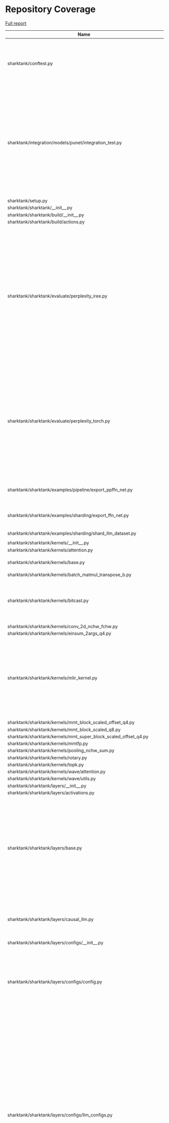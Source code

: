 # Repository Coverage

[Full report](https://htmlpreview.github.io/?https://github.com/dezhiAmd/shark-ai/blob/python-coverage-comment-action-data/htmlcov/index.html)

| Name                                                                          |    Stmts |     Miss |   Cover |   Missing |
|------------------------------------------------------------------------------ | -------: | -------: | ------: | --------: |
| sharktank/conftest.py                                                         |      136 |       10 |     93% |348, 353, 360, 367, 435, 453, 458-461, 470 |
| sharktank/integration/models/punet/integration\_test.py                       |       94 |       57 |     39% |15-16, 21-31, 52-62, 70-80, 90-101, 110-121, 131-143, 150, 155-167, 174, 185-192, 210-220, 242-255 |
| sharktank/setup.py                                                            |       18 |       18 |      0% |      7-34 |
| sharktank/sharktank/\_\_init\_\_.py                                           |        4 |        1 |     75% |        15 |
| sharktank/sharktank/build/\_\_init\_\_.py                                     |        1 |        1 |      0% |         7 |
| sharktank/sharktank/build/actions.py                                          |       45 |       45 |      0% |     7-109 |
| sharktank/sharktank/evaluate/perplexity\_iree.py                              |      263 |      219 |     17% |70-91, 94-106, 110-125, 130-152, 161-188, 196-233, 243-268, 274-319, 324-373, 377-425, 432-480, 493-549, 556-605, 609 |
| sharktank/sharktank/evaluate/perplexity\_torch.py                             |      197 |      158 |     20% |54-57, 60-72, 76-91, 96-118, 137-163, 167-184, 189-253, 267-306, 320-376, 401-426, 430-470, 474 |
| sharktank/sharktank/examples/pipeline/export\_ppffn\_net.py                   |       83 |        5 |     94% |95, 149, 155, 179, 186 |
| sharktank/sharktank/examples/sharding/export\_ffn\_net.py                     |       59 |       13 |     78% |51-63, 82, 88, 113, 120 |
| sharktank/sharktank/examples/sharding/shard\_llm\_dataset.py                  |       23 |        3 |     87% |33, 36, 51 |
| sharktank/sharktank/kernels/\_\_init\_\_.py                                   |       13 |        0 |    100% |           |
| sharktank/sharktank/kernels/attention.py                                      |       22 |        2 |     91% |     40-75 |
| sharktank/sharktank/kernels/base.py                                           |       52 |        5 |     90% |136, 155-160 |
| sharktank/sharktank/kernels/batch\_matmul\_transpose\_b.py                    |       49 |        0 |    100% |           |
| sharktank/sharktank/kernels/bitcast.py                                        |       63 |       40 |     37% |58-69, 75-88, 97-108, 114-127, 136-139 |
| sharktank/sharktank/kernels/conv\_2d\_nchw\_fchw.py                           |       64 |        0 |    100% |           |
| sharktank/sharktank/kernels/einsum\_2args\_q4.py                              |      122 |        2 |     98% |   69, 179 |
| sharktank/sharktank/kernels/mlir\_kernel.py                                   |      204 |       18 |     91% |40, 43, 47, 112, 123, 129, 131, 220, 262, 269, 277, 321, 329, 369-374, 382 |
| sharktank/sharktank/kernels/mmt\_block\_scaled\_offset\_q4.py                 |       50 |        3 |     94% |     94-96 |
| sharktank/sharktank/kernels/mmt\_block\_scaled\_q8.py                         |       38 |        0 |    100% |           |
| sharktank/sharktank/kernels/mmt\_super\_block\_scaled\_offset\_q4.py          |       59 |        0 |    100% |           |
| sharktank/sharktank/kernels/mmtfp.py                                          |       41 |        2 |     95% |     68-69 |
| sharktank/sharktank/kernels/pooling\_nchw\_sum.py                             |       38 |        0 |    100% |           |
| sharktank/sharktank/kernels/rotary.py                                         |       31 |        0 |    100% |           |
| sharktank/sharktank/kernels/topk.py                                           |       30 |        0 |    100% |           |
| sharktank/sharktank/kernels/wave/attention.py                                 |       48 |        0 |    100% |           |
| sharktank/sharktank/kernels/wave/utils.py                                     |        9 |        0 |    100% |           |
| sharktank/sharktank/layers/\_\_init\_\_.py                                    |       16 |        0 |    100% |           |
| sharktank/sharktank/layers/activations.py                                     |        3 |        0 |    100% |           |
| sharktank/sharktank/layers/base.py                                            |      177 |       27 |     85% |131, 206-209, 224, 242, 259-260, 269, 298, 366-374, 385-398, 400, 404-407, 411, 417, 424 |
| sharktank/sharktank/layers/causal\_llm.py                                     |       69 |       16 |     77% |53, 57-62, 132, 152-163, 191-198 |
| sharktank/sharktank/layers/configs/\_\_init\_\_.py                            |        2 |        0 |    100% |           |
| sharktank/sharktank/layers/configs/config.py                                  |      172 |       16 |     91% |17, 139, 196, 205-211, 219, 234, 248-254, 267, 269, 289, 313 |
| sharktank/sharktank/layers/configs/llm\_configs.py                            |      384 |       73 |     81% |28-29, 198, 202, 206, 218, 221-224, 249-259, 267-270, 276-279, 283-288, 296, 299-300, 311-312, 405-414, 419, 501, 507-515, 524-536, 575, 597, 621-625, 661-664, 668-672 |
| sharktank/sharktank/layers/conv.py                                            |      100 |       61 |     39% |48, 58, 61, 63, 80, 95-110, 113-143, 157-172, 175-205 |
| sharktank/sharktank/layers/ffn\_block.py                                      |       26 |        0 |    100% |           |
| sharktank/sharktank/layers/ffn\_moe\_block.py                                 |       83 |       25 |     70% |65-73, 203-237, 243-246, 253-259 |
| sharktank/sharktank/layers/latent\_attention\_block.py                        |       55 |        4 |     93% |42, 62, 85-86 |
| sharktank/sharktank/layers/linear.py                                          |       42 |        4 |     90% |56, 67, 75, 83 |
| sharktank/sharktank/layers/mixture\_of\_experts\_block.py                     |       71 |        5 |     93% |48, 52, 60, 105-109 |
| sharktank/sharktank/layers/mmdit.py                                           |      102 |        0 |    100% |           |
| sharktank/sharktank/layers/modulation.py                                      |       21 |        0 |    100% |           |
| sharktank/sharktank/layers/norm.py                                            |       37 |        5 |     86% |77-79, 82, 85 |
| sharktank/sharktank/layers/paged\_attention.py                                |      490 |       22 |     96% |136, 143-149, 210, 777, 1145, 1155-1156, 1163, 1166, 1170, 1172, 1174, 1193, 1199-1204, 1209-1215, 1219 |
| sharktank/sharktank/layers/paged\_llama\_attention\_block.py                  |      122 |       20 |     84% |107, 116, 120-121, 134, 171, 173, 175, 230-231, 236-251, 255-259 |
| sharktank/sharktank/layers/rotary\_embedding.py                               |      148 |       10 |     93% |180-193, 211-212, 255 |
| sharktank/sharktank/layers/rotary\_embedding\_hf.py                           |       54 |        0 |    100% |           |
| sharktank/sharktank/layers/testing.py                                         |       44 |        1 |     98% |       302 |
| sharktank/sharktank/layers/token\_embedding.py                                |       12 |        0 |    100% |           |
| sharktank/sharktank/models/\_\_init\_\_.py                                    |        7 |        0 |    100% |           |
| sharktank/sharktank/models/clip/\_\_init\_\_.py                               |        2 |        0 |    100% |           |
| sharktank/sharktank/models/clip/clip.py                                       |      206 |       31 |     85% |80, 123, 131, 143, 159-162, 171, 249, 326, 337, 340, 343, 397, 412, 439, 454, 487, 490, 493, 544-557, 568-570 |
| sharktank/sharktank/models/clip/export.py                                     |       27 |       10 |     63% |40-43, 51-59 |
| sharktank/sharktank/models/clip/export\_toy\_text\_model\_iree\_test\_data.py |       11 |        1 |     91% |        29 |
| sharktank/sharktank/models/clip/testing.py                                    |       67 |        4 |     94% |   175-179 |
| sharktank/sharktank/models/deepseek/testing.py                                |       22 |        0 |    100% |           |
| sharktank/sharktank/models/deepseek/toy\_deepseek.py                          |       33 |        9 |     73% | 82-92, 96 |
| sharktank/sharktank/models/dummy/\_\_init\_\_.py                              |        1 |        0 |    100% |           |
| sharktank/sharktank/models/dummy/dummy.py                                     |       39 |        0 |    100% |           |
| sharktank/sharktank/models/flux/\_\_init\_\_.py                               |        1 |        0 |    100% |           |
| sharktank/sharktank/models/flux/compile.py                                    |        1 |        0 |    100% |           |
| sharktank/sharktank/models/flux/export.py                                     |       55 |       24 |     56% |35-36, 56, 80, 95-98, 104-127 |
| sharktank/sharktank/models/flux/export\_flux\_transformer\_mlir.py            |       13 |       13 |      0% |      7-38 |
| sharktank/sharktank/models/flux/flux.py                                       |      233 |       29 |     88% |82-91, 117-121, 129, 135, 137, 142, 147, 152, 218, 222, 235, 242, 268-279, 288, 407 |
| sharktank/sharktank/models/flux/testing.py                                    |       54 |       10 |     81% |31, 154, 209-227 |
| sharktank/sharktank/models/grok/testing.py                                    |       22 |        0 |    100% |           |
| sharktank/sharktank/models/grok/toy\_grok.py                                  |       31 |        6 |     81% | 66-71, 75 |
| sharktank/sharktank/models/llama4/testing.py                                  |       42 |       24 |     43% |15-29, 59-101, 107-121 |
| sharktank/sharktank/models/llama/testing.py                                   |       35 |        8 |     77% |97-120, 130, 144 |
| sharktank/sharktank/models/llama/toy\_llama.py                                |       28 |        6 |     79% | 65-71, 75 |
| sharktank/sharktank/models/llm/\_\_init\_\_.py                                |        1 |        0 |    100% |           |
| sharktank/sharktank/models/llm/llm.py                                         |      136 |        9 |     93% |174, 192, 215, 275, 300, 303, 333, 412-413 |
| sharktank/sharktank/models/llm/testing.py                                     |       13 |       13 |      0% |      1-32 |
| sharktank/sharktank/models/punet/config.py                                    |       84 |       34 |     60% |70-82, 87-91, 98-122, 126-130 |
| sharktank/sharktank/models/punet/layers.py                                    |      324 |      191 |     41% |135-180, 195-226, 258, 280-285, 303-330, 341-355, 366-388, 393-397, 400-410, 418-444, 452-499, 513-519, 524-529, 616-624, 627-631, 654-659, 668-695, 720-725, 728, 738-739, 742-744 |
| sharktank/sharktank/models/punet/sharding.py                                  |       31 |        0 |    100% |           |
| sharktank/sharktank/models/punet/testing.py                                   |       65 |        0 |    100% |           |
| sharktank/sharktank/models/punet/tools/sample\_data.py                        |       26 |       21 |     19% |15-20, 33-46, 50-53 |
| sharktank/sharktank/models/t5/\_\_init\_\_.py                                 |        2 |        0 |    100% |           |
| sharktank/sharktank/models/t5/export.py                                       |       58 |       31 |     47% |37-41, 51-67, 92-100, 112-143 |
| sharktank/sharktank/models/t5/t5.py                                           |      344 |      103 |     70% |126, 160, 189, 236-240, 266-269, 272-284, 313, 326, 334-336, 347, 360, 436-448, 464-480, 517, 557-571, 591-597, 605-642, 649-655, 662, 710, 713, 719-753, 780, 787, 793, 801, 840-842, 850-861, 894-895, 901-905, 911, 926-927, 949-959, 985, 1013, 1018, 1023-1025, 1031, 1034 |
| sharktank/sharktank/models/t5/testing.py                                      |       22 |        0 |    100% |           |
| sharktank/sharktank/models/vae/config.py                                      |       39 |       13 |     67% |44-48, 54-62 |
| sharktank/sharktank/models/vae/layers.py                                      |       97 |        6 |     94% |48, 101, 103, 205, 231, 235 |
| sharktank/sharktank/models/vae/model.py                                       |       67 |        7 |     90% |24-25, 33, 63, 94, 108, 116 |
| sharktank/sharktank/models/vae/testing.py                                     |       14 |        0 |    100% |           |
| sharktank/sharktank/models/vae/tools/diffuser\_ref.py                         |       50 |       13 |     74% |39-60, 87, 104 |
| sharktank/sharktank/models/vae/tools/run\_vae.py                              |       75 |       47 |     37% |64-158, 162 |
| sharktank/sharktank/models/vae/tools/sample\_data.py                          |       14 |        5 |     64% |27-29, 39-40 |
| sharktank/sharktank/ops/\_\_init\_\_.py                                       |       11 |        0 |    100% |           |
| sharktank/sharktank/ops/\_registry.py                                         |      144 |       12 |     92% |108, 113, 160-167, 229-232, 243, 278, 297 |
| sharktank/sharktank/ops/attention\_impls.py                                   |       48 |       29 |     40% |32-38, 42-53, 58-79, 86, 97 |
| sharktank/sharktank/ops/custom\_impls.py                                      |       68 |       15 |     78% |56-60, 78, 94, 112, 116-119, 142, 144, 146 |
| sharktank/sharktank/ops/default\_impls.py                                     |      469 |       97 |     79% |112, 114, 146, 148, 150, 183, 185, 187, 250-253, 285, 287, 301-302, 317-324, 338-345, 359, 364-382, 396, 406, 562, 581, 592-594, 633, 683, 710-721, 731, 736, 741, 747, 779-786, 792, 881, 885, 926-943, 948, 953 |
| sharktank/sharktank/ops/qconv\_impls.py                                       |      123 |       31 |     75% |47, 53, 67-71, 88, 94, 109, 137-142, 168-177, 229, 252, 270-285, 298, 303, 310 |
| sharktank/sharktank/ops/qlinear\_impls.py                                     |       91 |       16 |     82% |40, 65, 84, 88, 102-105, 116-117, 143-144, 162, 165, 188-190, 209 |
| sharktank/sharktank/ops/shape.py                                              |       23 |        1 |     96% |        76 |
| sharktank/sharktank/ops/sharded\_impls.py                                     |      824 |       61 |     93% |220, 442, 484-486, 493, 501, 516, 541, 552-553, 560-561, 631-640, 690-698, 791, 838, 860, 873, 919, 932, 935, 940, 943, 1002-1004, 1064, 1081, 1090, 1099, 1126, 1140, 1150, 1174, 1201, 1203, 1213, 1215, 1280, 1436, 1645, 1652, 1771-1772, 1796, 1859, 1872, 1882, 1886, 1926-1927, 1932-1933 |
| sharktank/sharktank/ops/signatures.py                                         |      724 |      146 |     80% |101, 114, 120, 131, 142, 159, 164, 176, 195, 228, 247, 265, 280, 299, 317, 332, 350, 363, 369, 385, 398, 414, 428, 442-455, 467, 483-489, 495, 508, 523, 528-534, 540, 553, 559, 575, 616, 638, 646, 665, 673, 690, 698, 715, 721, 734, 748, 776, 789, 814, 840, 858, 864, 880, 897, 918, 937, 945, 956, 968, 986, 994, 1001-1007, 1013, 1026, 1034, 1052, 1058, 1071, 1081, 1102, 1115, 1133, 1137, 1146, 1157, 1171, 1182, 1193, 1215, 1223, 1239, 1255, 1274, 1284, 1301, 1310, 1321, 1327, 1340, 1351, 1364, 1370, 1381, 1389, 1405, 1413, 1429, 1435, 1446, 1471, 1483, 1489, 1502, 1508, 1521, 1527, 1540, 1546, 1559, 1565, 1576, 1582, 1595, 1601, 1614, 1626, 1644, 1658, 1697, 1703, 1716, 1722, 1733, 1739, 1750, 1764, 1791 |
| sharktank/sharktank/ops/utils.py                                              |       47 |        1 |     98% |        53 |
| sharktank/sharktank/pipelines/flux/\_\_init\_\_.py                            |        2 |        0 |    100% |           |
| sharktank/sharktank/pipelines/flux/flux\_pipeline.py                          |      137 |      109 |     20% |39-92, 120-132, 154-187, 209-227, 237, 243-245, 268-276, 294-316, 319, 338-367, 372-473, 477 |
| sharktank/sharktank/tools/import\_hf\_dataset.py                              |       16 |       10 |     38% | 33-54, 60 |
| sharktank/sharktank/tools/sharktank.py                                        |       37 |        3 |     92% |60, 65, 83 |
| sharktank/sharktank/transforms/dataset/\_\_init\_\_.py                        |        2 |        0 |    100% |           |
| sharktank/sharktank/transforms/dataset/dataset.py                             |        7 |        1 |     86% |        23 |
| sharktank/sharktank/transforms/dataset/sharding.py                            |       38 |       28 |     26% |32-34, 37-49, 54-68, 71 |
| sharktank/sharktank/types/\_\_init\_\_.py                                     |        5 |        0 |    100% |           |
| sharktank/sharktank/types/gguf\_interop/\_\_init\_\_.py                       |        2 |        0 |    100% |           |
| sharktank/sharktank/types/gguf\_interop/base.py                               |       70 |       50 |     29% |42-44, 48-61, 65-81, 99-104, 115-138, 142-163, 167-168 |
| sharktank/sharktank/types/gguf\_interop/layouts.py                            |      104 |       68 |     35% |47-49, 53-60, 64, 67, 107-110, 118-144, 157, 160, 170-217, 226-227, 230, 234, 237, 246-247, 250, 254, 257, 282-283, 287-300, 304, 307 |
| sharktank/sharktank/types/layout\_utils.py                                    |      117 |       14 |     88% |90, 125, 127, 131-132, 136-137, 206-209, 252, 261, 265-266 |
| sharktank/sharktank/types/layouts.py                                          |      278 |       51 |     82% |113, 156-157, 162-163, 168-169, 194-201, 285, 288-300, 339, 393, 469, 477, 485, 493, 506, 519, 527, 539, 542, 545-553, 556-566, 650, 655, 659, 684, 689 |
| sharktank/sharktank/types/ocp\_floats.py                                      |       76 |       19 |     75% |87-112, 157, 232 |
| sharktank/sharktank/types/pipelining.py                                       |       35 |        0 |    100% |           |
| sharktank/sharktank/types/quantizers.py                                       |      263 |       48 |     82% |72-80, 91, 145, 237, 268-269, 272-273, 289-295, 306, 326-327, 338, 416-417, 426, 441, 447, 478, 480, 490, 502, 544, 548, 552, 577, 595, 602, 632-633, 637, 649-659 |
| sharktank/sharktank/types/sharding.py                                         |      158 |        8 |     95% |18, 34, 100, 137-148, 321 |
| sharktank/sharktank/types/tensors.py                                          |      808 |      132 |     84% |71-76, 86, 92, 102, 112, 149-155, 175-176, 181, 210, 218, 239, 244, 249, 271, 275, 289, 300, 311, 332-333, 339, 346, 375, 379, 387-388, 399-401, 415-417, 441-443, 451-452, 482, 487-489, 494-496, 499-501, 504-506, 593-595, 599, 601, 641, 653, 685-686, 691, 725, 729, 731, 755, 765, 774, 828-829, 852-853, 858-859, 955, 963, 1034, 1054-1057, 1087-1088, 1106, 1108, 1110, 1115-1117, 1122, 1245, 1258, 1260-1265, 1267, 1269, 1280, 1283, 1285, 1295, 1298, 1327, 1386-1388, 1393, 1401, 1416-1419, 1445-1446, 1459, 1474, 1476, 1478, 1547, 1558-1559, 1567-1568, 1576-1577, 1583-1586, 1612-1613, 1735-1736, 1756, 1760-1761 |
| sharktank/sharktank/types/theta.py                                            |      310 |       45 |     85% |69, 77, 106, 110, 137-147, 167, 179-180, 209-210, 216, 231, 341-345, 405, 453-454, 477-478, 493-494, 514-515, 529-530, 547-548, 590-592, 596, 634-636, 641 |
| sharktank/sharktank/utils/\_\_init\_\_.py                                     |        1 |        0 |    100% |           |
| sharktank/sharktank/utils/azure.py                                            |       58 |       58 |      0% |     7-121 |
| sharktank/sharktank/utils/cli.py                                              |      106 |       63 |     41% |35-39, 72-168, 178, 188-200, 211-243, 258-279, 290, 303-306, 316, 329-341, 358-359, 361, 375, 380, 389-407 |
| sharktank/sharktank/utils/create\_cache.py                                    |        7 |        1 |     86% |        12 |
| sharktank/sharktank/utils/debugging.py                                        |       91 |       29 |     68% |46-63, 67-74, 81-83, 127, 138 |
| sharktank/sharktank/utils/evaluate.py                                         |       63 |       33 |     48% |32-51, 55, 69-88, 126-145 |
| sharktank/sharktank/utils/export.py                                           |       70 |        2 |     97% |  179, 212 |
| sharktank/sharktank/utils/export\_artifacts.py                                |      172 |      119 |     31% |22, 39-47, 61, 68, 75, 82, 89, 121-153, 207-226, 244-251, 255-273, 285-301, 325-360, 384-420, 444-457, 483-509, 531-533 |
| sharktank/sharktank/utils/hf.py                                               |       35 |       24 |     31% |26-54, 64-78 |
| sharktank/sharktank/utils/hf\_datasets.py                                     |       75 |       22 |     71% |37-55, 65, 73, 82-83, 88, 478-496, 500 |
| sharktank/sharktank/utils/io.py                                               |       39 |        9 |     77% |65-72, 83-86 |
| sharktank/sharktank/utils/iree.py                                             |      267 |       65 |     76% |35, 81-83, 86-112, 153-156, 233, 240, 254, 258, 262, 268-275, 279, 281, 287, 293, 331, 499, 603-624, 639-646, 658-666, 689 |
| sharktank/sharktank/utils/load\_llm.py                                        |      185 |       86 |     54% |47-59, 96, 139, 144, 147-156, 164, 166, 171-181, 191-208, 257-262, 286-401 |
| sharktank/sharktank/utils/logging.py                                          |        6 |        1 |     83% |        17 |
| sharktank/sharktank/utils/math.py                                             |       12 |        0 |    100% |           |
| sharktank/sharktank/utils/misc.py                                             |       27 |        1 |     96% |        64 |
| sharktank/sharktank/utils/patching.py                                         |       97 |       45 |     54% |16, 56, 60, 75-78, 87-93, 98, 108-133, 141-154, 157-168, 197, 231, 233, 238 |
| sharktank/sharktank/utils/random.py                                           |        8 |        0 |    100% |           |
| sharktank/sharktank/utils/testing.py                                          |      292 |      161 |     45% |141-215, 238-244, 255, 268-278, 291-315, 321-342, 358-367, 372-385, 389-393, 432-516, 542, 555-573, 620, 665, 670, 680, 737-740, 746-753, 761-765 |
| sharktank/sharktank/utils/tokenizer.py                                        |       59 |       40 |     32% |34-38, 42-46, 50, 54, 59-62, 65-68, 72, 76-77, 81-103, 107-112 |
| sharktank/sharktank/utils/tree.py                                             |       47 |        2 |     96% |   51, 150 |
| sharktank/tests/evaluate/perplexity\_iree\_test.py                            |      124 |       83 |     33% |37-43, 51-65, 68-78, 88-93, 98-104, 109-115, 120-134, 139-145, 151-157, 168-174, 180-186, 191-196, 207-213, 218-224, 228 |
| sharktank/tests/evaluate/perplexity\_torch\_test.py                           |       70 |       46 |     34% |32-37, 40-50, 53-69, 74-79, 84-90, 95-100, 105-112, 117-123, 127 |
| sharktank/tests/examples/main\_test.py                                        |       24 |        1 |     96% |        45 |
| sharktank/tests/export\_ir/export\_test.py                                    |       38 |        0 |    100% |           |
| sharktank/tests/kernels/attention\_template\_test.py                          |       72 |        2 |     97% |  113, 130 |
| sharktank/tests/kernels/attention\_wave\_test.py                              |       23 |        2 |     91% |    25, 59 |
| sharktank/tests/kernels/batch\_matmul\_transpose\_b\_test.py                  |       85 |        6 |     93% |110-113, 126, 153 |
| sharktank/tests/kernels/conv\_2d\_nchw\_fchw\_test.py                         |       42 |        2 |     95% |    63, 91 |
| sharktank/tests/kernels/einsum\_q4\_test.py                                   |       69 |        3 |     96% |94, 120, 141 |
| sharktank/tests/kernels/mlir\_kernel\_test.py                                 |       21 |        0 |    100% |           |
| sharktank/tests/kernels/mmt\_block\_scaled\_offset\_q4\_test.py               |       46 |        3 |     93% |49, 79, 100 |
| sharktank/tests/kernels/mmt\_block\_scaled\_q8\_test.py                       |       43 |        3 |     93% |46, 74, 94 |
| sharktank/tests/kernels/mmt\_super\_block\_scaled\_offset\_q4\_test.py        |       71 |       20 |     72% |39-64, 97, 156, 174 |
| sharktank/tests/kernels/mmtfp\_test.py                                        |       60 |        4 |     93% |57, 81, 99, 125 |
| sharktank/tests/kernels/pooling\_nchw\_sum\_test.py                           |       42 |        2 |     95% |    58, 78 |
| sharktank/tests/kernels/rotary\_test.py                                       |       18 |        0 |    100% |           |
| sharktank/tests/kernels/topk\_test.py                                         |       31 |        0 |    100% |           |
| sharktank/tests/kernels/wave/wave\_utils\_test.py                             |       30 |        0 |    100% |           |
| sharktank/tests/layers/base\_test.py                                          |       22 |        0 |    100% |           |
| sharktank/tests/layers/configs\_test.py                                       |       11 |        0 |    100% |           |
| sharktank/tests/layers/kv\_cache\_test.py                                     |      137 |        0 |    100% |           |
| sharktank/tests/layers/linear\_test.py                                        |       82 |        1 |     99% |       196 |
| sharktank/tests/layers/mixture\_of\_experts\_block\_test.py                   |       58 |        1 |     98% |       329 |
| sharktank/tests/layers/mmdit\_test.py                                         |       56 |        1 |     98% |        96 |
| sharktank/tests/layers/paged\_llama\_attention\_block\_test.py                |       53 |       14 |     74% |90-130, 134 |
| sharktank/tests/layers/pipelined\_paged\_attention\_test.py                   |      102 |        0 |    100% |           |
| sharktank/tests/layers/pipelined\_sharded\_paged\_attention\_test.py          |      104 |        0 |    100% |           |
| sharktank/tests/layers/rotary\_embedding\_hf\_test.py                         |       85 |        0 |    100% |           |
| sharktank/tests/layers/rotary\_embedding\_test.py                             |       56 |        0 |    100% |           |
| sharktank/tests/layers/sharded\_conv2d\_with\_iree\_test.py                   |       78 |        0 |    100% |           |
| sharktank/tests/layers/sharded\_paged\_kv\_cache\_test.py                     |       93 |        0 |    100% |           |
| sharktank/tests/layers/sharded\_paged\_latent\_attention\_block\_test.py      |       71 |        0 |    100% |           |
| sharktank/tests/layers/sharded\_paged\_llama\_attention\_block\_test.py       |       76 |        0 |    100% |           |
| sharktank/tests/layers/sharded\_rotary\_embedding\_test.py                    |       27 |        0 |    100% |           |
| sharktank/tests/models/clip/clip\_test.py                                     |      251 |       53 |     79% |89, 94-109, 119, 129, 209-253, 298-325, 350-384, 393, 403 |
| sharktank/tests/models/deepseek/test\_deepseek.py                             |       35 |        3 |     91% |     73-84 |
| sharktank/tests/models/deepseek/test\_sharded.py                              |       87 |       12 |     86% |   169-204 |
| sharktank/tests/models/flux/flux\_test.py                                     |      155 |       72 |     54% |61-63, 67-68, 82, 127-182, 193-211, 220-238, 284, 291, 298-317, 327-353, 363, 372, 381-389, 393 |
| sharktank/tests/models/grok/test\_grok.py                                     |       25 |        0 |    100% |           |
| sharktank/tests/models/llama4/llama4\_test.py                                 |       44 |       24 |     45% |20-21, 41-96 |
| sharktank/tests/models/llama4/moe\_test.py                                    |       90 |        1 |     99% |       192 |
| sharktank/tests/models/llama/attention\_test.py                               |       59 |        1 |     98% |       180 |
| sharktank/tests/models/llama/benchmark\_amdgpu\_test.py                       |      135 |       85 |     37% |34, 37-48, 58-92, 95-105, 114-168, 193-208, 212-227, 231-250, 255-275, 282-352, 369-390, 396-414, 421-461, 476-491, 497-515, 519 |
| sharktank/tests/models/llama/quark\_parity\_test.py                           |       55 |       40 |     27% |21-22, 29-101, 105 |
| sharktank/tests/models/llama/rot\_emb\_test.py                                |       37 |        1 |     97% |        82 |
| sharktank/tests/models/llama/sharded\_llama\_test.py                          |      171 |        2 |     99% |  278, 337 |
| sharktank/tests/models/llama/test\_llama.py                                   |       25 |        0 |    100% |           |
| sharktank/tests/models/punet/resnet\_test.py                                  |       41 |        1 |     98% |        94 |
| sharktank/tests/models/punet/sharded\_resnet\_block\_with\_iree\_test.py      |       45 |       12 |     73% |    78-115 |
| sharktank/tests/models/punet/up\_down\_block\_test.py                         |       48 |        1 |     98% |       148 |
| sharktank/tests/models/t5/t5\_test.py                                         |      270 |       59 |     78% |79-107, 145-173, 186-220, 265, 279, 288, 297, 306, 315, 324, 434-476, 525, 534, 543, 552, 561 |
| sharktank/tests/models/vae/vae\_test.py                                       |      210 |      111 |     47% |61-96, 102-111, 116-125, 129-224, 249-263, 268-281, 356-447, 548-555, 564-568, 573-578, 584 |
| sharktank/tests/ops/ops\_test.py                                              |      466 |       30 |     94% |154-157, 222-228, 235-241, 248-255, 391-396, 722 |
| sharktank/tests/ops/pipeline\_parallelized\_test.py                           |      152 |        4 |     97% |56, 184, 196, 206 |
| sharktank/tests/ops/qconv\_test.py                                            |       94 |       12 |     87% |200-236, 240 |
| sharktank/tests/ops/sharded\_test.py                                          |     1356 |       20 |     99% |552-558, 640, 1777, 1780, 1784, 1807, 1811, 1981, 1985, 1994-1996, 2004, 2118 |
| sharktank/tests/pipelines/flux/flux\_pipeline\_test.py                        |       41 |       23 |     44% |25-27, 32-65, 77-121, 128, 135 |
| sharktank/tests/tools/sharktank\_test.py                                      |       19 |        0 |    100% |           |
| sharktank/tests/transforms/dataset\_transforms\_test.py                       |       32 |        1 |     97% |        86 |
| sharktank/tests/types/dataset\_test.py                                        |       94 |        1 |     99% |       178 |
| sharktank/tests/types/layout\_utils\_test.py                                  |       75 |        1 |     99% |       233 |
| sharktank/tests/types/layouts\_test.py                                        |       57 |        1 |     98% |       129 |
| sharktank/tests/types/quantizers\_test.py                                     |      195 |        1 |     99% |       391 |
| sharktank/tests/types/tensors\_test.py                                        |      164 |        1 |     99% |       221 |
| sharktank/tests/utils/iree\_test.py                                           |       56 |        6 |     89% | 69-73, 93 |
| sharktank/tests/utils/patching\_test.py                                       |       44 |        0 |    100% |           |
| sharktank/tests/utils/testing\_test.py                                        |       63 |        3 |     95% |   226-238 |
| sharktank/tests/utils/tree\_test.py                                           |       20 |        0 |    100% |           |
|                                                                     **TOTAL** | **19963** | **4091** | **80%** |           |


## Setup coverage badge

Below are examples of the badges you can use in your main branch `README` file.

### Direct image

[![Coverage badge](https://raw.githubusercontent.com/dezhiAmd/shark-ai/python-coverage-comment-action-data/badge.svg)](https://htmlpreview.github.io/?https://github.com/dezhiAmd/shark-ai/blob/python-coverage-comment-action-data/htmlcov/index.html)

This is the one to use if your repository is private or if you don't want to customize anything.

### [Shields.io](https://shields.io) Json Endpoint

[![Coverage badge](https://img.shields.io/endpoint?url=https://raw.githubusercontent.com/dezhiAmd/shark-ai/python-coverage-comment-action-data/endpoint.json)](https://htmlpreview.github.io/?https://github.com/dezhiAmd/shark-ai/blob/python-coverage-comment-action-data/htmlcov/index.html)

Using this one will allow you to [customize](https://shields.io/endpoint) the look of your badge.
It won't work with private repositories. It won't be refreshed more than once per five minutes.

### [Shields.io](https://shields.io) Dynamic Badge

[![Coverage badge](https://img.shields.io/badge/dynamic/json?color=brightgreen&label=coverage&query=%24.message&url=https%3A%2F%2Fraw.githubusercontent.com%2FdezhiAmd%2Fshark-ai%2Fpython-coverage-comment-action-data%2Fendpoint.json)](https://htmlpreview.github.io/?https://github.com/dezhiAmd/shark-ai/blob/python-coverage-comment-action-data/htmlcov/index.html)

This one will always be the same color. It won't work for private repos. I'm not even sure why we included it.

## What is that?

This branch is part of the
[python-coverage-comment-action](https://github.com/marketplace/actions/python-coverage-comment)
GitHub Action. All the files in this branch are automatically generated and may be
overwritten at any moment.
